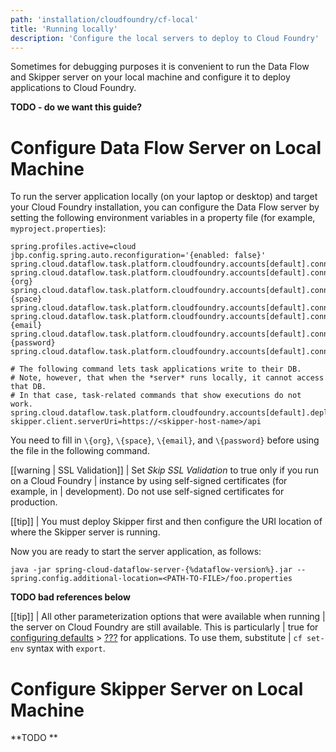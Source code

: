 ```yaml
---
path: 'installation/cloudfoundry/cf-local'
title: 'Running locally'
description: 'Configure the local servers to deploy to Cloud Foundry'
---
```


Sometimes for debugging purposes it is convenient to run the Data Flow and Skipper server on your local machine and configure it to deploy applications to Cloud Foundry.

**TODO - do we want this guide?**

# Configure Data Flow Server on Local Machine

To run the server application locally (on your laptop or desktop) and target your Cloud Foundry installation, you can configure the Data Flow server by setting the following environment variables in a property file (for example, `myproject.properties`):

    spring.profiles.active=cloud
    jbp.config.spring.auto.reconfiguration='{enabled: false}'
    spring.cloud.dataflow.task.platform.cloudfoundry.accounts[default].connection.url=https://api.run.pivotal.io
    spring.cloud.dataflow.task.platform.cloudfoundry.accounts[default].connection.org={org}
    spring.cloud.dataflow.task.platform.cloudfoundry.accounts[default].connection.space={space}
    spring.cloud.dataflow.task.platform.cloudfoundry.accounts[default].connection.domain=cfapps.io
    spring.cloud.dataflow.task.platform.cloudfoundry.accounts[default].connection.username={email}
    spring.cloud.dataflow.task.platform.cloudfoundry.accounts[default].connection.password={password}
    spring.cloud.dataflow.task.platform.cloudfoundry.accounts[default].connection.skipSslValidation=false

    # The following command lets task applications write to their DB.
    # Note, however, that when the *server* runs locally, it cannot access that DB.
    # In that case, task-related commands that show executions do not work.
    spring.cloud.dataflow.task.platform.cloudfoundry.accounts[default].deployment.services=mysqlcups
    skipper.client.serverUri=https://<skipper-host-name>/api

You need to fill in `\{org}`, `\{space}`, `\{email}`, and `\{password}` before using the file in the following command.

[[warning | SSL Validation]]
| Set _Skip SSL Validation_ to true only if you run on a Cloud Foundry
| instance by using self-signed certificates (for example, in
| development). Do not use self-signed certificates for production.

[[tip]]
| You must deploy Skipper first and then configure the URI location of where the Skipper server is running.

Now you are ready to start the server application, as follows:

    java -jar spring-cloud-dataflow-server-{%dataflow-version%}.jar --spring.config.additional-location=<PATH-TO-FILE>/foo.properties

**TODO bad references below**

[[tip]]
| All other parameterization options that were available when running
| the server on Cloud Foundry are still available. This is particularly
| true for [configuring defaults](#configuring-defaults) > [???](#configuring-defaults) for applications. To use them, substitute
| `cf set-env` syntax with `export`.

# Configure Skipper Server on Local Machine

**TODO **
